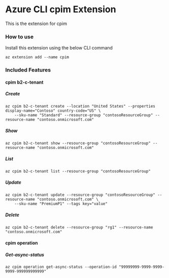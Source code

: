# Azure CLI cpim Extension #
This is the extension for cpim

### How to use ###
Install this extension using the below CLI command
```
az extension add --name cpim
```

### Included Features ###
#### cpim b2-c-tenant ####
##### Create #####
```
az cpim b2-c-tenant create --location "United States" --properties display-name="Contoso" country-code="US" \
    --sku-name "Standard" --resource-group "contosoResourceGroup" --resource-name "contoso.onmicrosoft.com" 
```
##### Show #####
```
az cpim b2-c-tenant show --resource-group "contosoResourceGroup" --resource-name "contoso.onmicrosoft.com"
```
##### List #####
```
az cpim b2-c-tenant list --resource-group "contosoResourceGroup"
```
##### Update #####
```
az cpim b2-c-tenant update --resource-group "contosoResourceGroup" --resource-name "contoso.onmicrosoft.com" \
    --sku-name "PremiumP1" --tags key="value" 
```
##### Delete #####
```
az cpim b2-c-tenant delete --resource-group "rg1" --resource-name "contoso.onmicrosoft.com"
```
#### cpim operation ####
##### Get-async-status #####
```
az cpim operation get-async-status --operation-id "99999999-9999-9999-9999-999999999999"
```